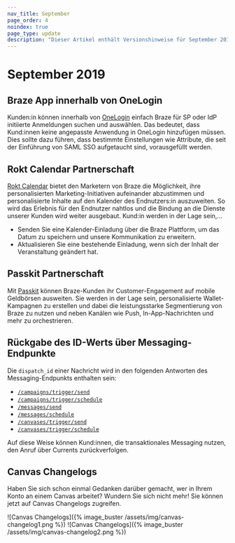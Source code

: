 ```yaml
---
nav_title: September
page_order: 4
noindex: true
page_type: update
description: "Dieser Artikel enthält Versionshinweise für September 2019."
---
```


# September 2019

## Braze App innerhalb von OneLogin

Kunden:in können innerhalb von [OneLogin]({{site.baseurl}}/user_guide/administrative/access_braze/single_sign_on/onelogin/) einfach Braze für SP oder IdP initiierte Anmeldungen suchen und auswählen. Das bedeutet, dass Kund:innen keine angepasste Anwendung in OneLogin hinzufügen müssen. Dies sollte dazu führen, dass bestimmte Einstellungen wie Attribute, die seit der Einführung von SAML SSO aufgetaucht sind, vorausgefüllt werden.

## Rokt Calendar Partnerschaft

[Rokt Calendar]({{site.baseurl}}/partners/home/) bietet den Marketern von Braze die Möglichkeit, ihre personalisierten Marketing-Initiativen aufeinander abzustimmen und personalisierte Inhalte auf den Kalender des Endnutzers:in auszuweiten. So wird das Erlebnis für den Endnutzer nahtlos und die Bindung an die Dienste unserer Kunden wird weiter ausgebaut. Kund:in werden in der Lage sein,...

- Senden Sie eine Kalender-Einladung über die Braze Plattform, um das Datum zu speichern und unsere Kommunikation zu erweitern.
- Aktualisieren Sie eine bestehende Einladung, wenn sich der Inhalt der Veranstaltung geändert hat.

## Passkit Partnerschaft

Mit [Passkit]({{site.baseurl}}/partners/message_orchestration/additional_channels/mobile_wallet/passkit/) können Braze-Kunden ihr Customer-Engagement auf mobile Geldbörsen ausweiten. Sie werden in der Lage sein, personalisierte Wallet-Kampagnen zu erstellen und dabei die leistungsstarke Segmentierung von Braze zu nutzen und neben Kanälen wie Push, In-App-Nachrichten und mehr zu orchestrieren.

## Rückgabe des ID-Werts über Messaging-Endpunkte

Die `dispatch_id` einer Nachricht wird in den folgenden Antworten des Messaging-Endpunkts enthalten sein:
- [`/campaigns/trigger/send`]({{site.baseurl}}/api/endpoints/messaging/#sending-messages-via-api-triggered-delivery)
- [`/campaigns/trigger/schedule`]({{site.baseurl}}/api/endpoints/messaging/#create-schedule-endpoint)
- [`/messages/send`]({{site.baseurl}}/api/endpoints/messaging/#sending-messages-immediately-via-api-only)
- [`/messages/schedule`]({{site.baseurl}}/api/endpoints/messaging/#create-schedule-endpoint)
- [`/canvases/trigger/send`]({{site.baseurl}}/api/endpoints/messaging/#canvas)
- [`/canvases/trigger/schedule`]({{site.baseurl}}/api/endpoints/messaging/#api-triggered-canvases)

Auf diese Weise können Kund:innen, die transaktionales Messaging nutzen, den Anruf über Currents zurückverfolgen.

## Canvas Changelogs

Haben Sie sich schon einmal Gedanken darüber gemacht, wer in Ihrem Konto an einem Canvas arbeitet? Wundern Sie sich nicht mehr! Sie können jetzt auf Canvas Changelogs zugreifen.

![Canvas Changelogs]({% image_buster /assets/img/canvas-changelog1.png %})
![Canvas Changelogs]({% image_buster /assets/img/canvas-changelog2.png %})
